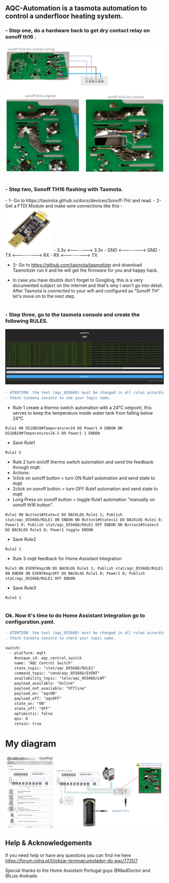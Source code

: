 <h2>
AQC-Automation is a tasmota automation to control a underfloor heating system.
</h2>
<h3>
- Step one, do a hardware hack to get dry contact relay on sonoff th16 .
</h3>
<img src="./pictures/sonoff th16 conversion.jpg" width="600">

#
<h3>
- Step two, Sonoff TH16 flashing with Tasmota.
</h3>
 - 1- Go to https://tasmota.github.io/docs/devices/Sonoff-TH/ and read.
- 2- Get a FTDI Module and make wire connections like this
- <img src="./pictures/ftdi_module.jpg" width="150"> 
- 3.3v <-------> 3.3v
- GND <--------> GND
- TX <---------> RX
- RX <---------> TX
 
- 3- Go to https://github.com/tasmota/tasmotizer and download Tasmotizer run it and he will get the firmware for you and happy hack.

- In case you have doubts don't forget to Googling, this is a very documented subject on the internet and that's why I won't go into detail.
After Tasmota is connected to your wifi and configured as "Sonoff TH" let's move on to the next step.

#
<h3>
- Step three, go to the tasmota console and create the following RULES.
</h3>
 <img src="./pictures/consola_tasmota.png">

```diff
- ATENTION: the text (aqc_05566D) must be changed in all rules according to your "topic".
- Check tasmota console to see your topic name.
```
- Rule 1 create a thermo switch automation with a 24°C setpoint, this serves to keep the temperature inside water tank from falling below 24°C.

```
Rule1 ON DS18B20#Temperature<24 DO Power1 0 ENDON ON DS18B20#Temperature>24.5 DO Power1 1 ENDON
```
- Save Rule1 
```
Rule1 5
```
- Rule 2 turn on/off thermo switch automation and send the feedback through mqtt.
- Actions:
- 1click on sonoff button = turn ON Rule1 automation and send state to mqtt
- 2click on sonoff button = turn OFF Rule1 automation and send state to mqtt
- Long Press on sonoff button = toggle Rule1 automation "manually on sonoff th16 button".
```
Rule2 ON Button1#State=2 DO BACKLOG Rule1 1; Publish stat/aqc_05566D/RULE1 ON ENDON ON Button1#State=11 DO BACKLOG Rule1 0; Power1 0; Publish stat/aqc_05566D/RULE1 OFF ENDON ON Button1#State=3 DO BACKLOG Rule1 0; Power1 toggle ENDON
```
- Save Rule2
```
Rule2 1
```
- Rule 3 mqtt feedback for Home Assistant Integration
```
Rule3 ON EVENT#aqcON DO BACKLOG Rule1 1; Publish stat/aqc_05566D/RULE1 ON ENDON ON EVENT#aqcOFF DO BACKLOG Rule1 0; Power1 0; Publish stat/aqc_05566D/RULE1 OFF ENDON
```
- Save Rule3
```
Rule3 1
```
#
<h3>
Ok. Now it's time to do Home Assistant integration go to configuration.yaml.
</h3>

```diff
- ATENTION: the text (aqc_05566D) must be changed in all rules according to your "topic".
- Check tasmota console to check your topic name.
```
```
switch:
  - platform: mqtt
    #unique_id: aqc_control_switch
    name: "AQC Control Switch"
    state_topic: "stat/aqc_05566D/RULE1"
    command_topic: "cmnd/aqc_05566D/EVENT"
    availability_topic: "tele/aqc_05566D/LWT"
    payload_available: "Online"
    payload_not_available: "Offline"
    payload_on: "aqcON"
    payload_off: "aqcOFF"
    state_on: "ON"
    state_off: "OFF"
    optimistic: false
    qos: 0
    retain: true
```
# My diagram
<img src="./pictures/project diagram.jpg" width="1200">

<h2>
Help & Acknowledgements
</h2>

If you need help or have any questions you can find me here https://forum.cpha.pt/t/iotizar-termoacumolador-do-aqc/7731/7

Special thanks to the Home Assistant Portugal guys @MadDoctor and @Luis Andrade.
